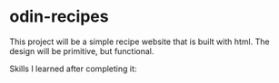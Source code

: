 # odin-recipes
This project will be a simple recipe website that is built with html. The design will be primitive, but functional.

Skills I learned after completing it: 

